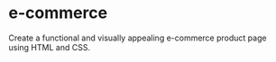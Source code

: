 # e-commerce
 Create a functional and visually appealing e-commerce product page using HTML and CSS.
